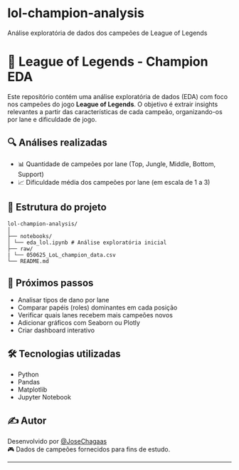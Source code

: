 # lol-champion-analysis
Análise exploratória de dados dos campeões de League of Legends

# 🧠 League of Legends - Champion EDA

Este repositório contém uma análise exploratória de dados (EDA) com foco nos campeões do jogo **League of Legends**. O objetivo é extrair insights relevantes a partir das características de cada campeão, organizando-os por lane e dificuldade de jogo.

## 🔍 Análises realizadas

- 📊 Quantidade de campeões por lane (Top, Jungle, Middle, Bottom, Support)
- 📈 Dificuldade média dos campeões por lane (em escala de 1 a 3)

## 📁 Estrutura do projeto
```
lol-champion-analysis/
│
├── notebooks/
│ └── eda_lol.ipynb # Análise exploratória inicial
├── raw/
| └── 050625_LoL_champion_data.csv
└── README.md
```
## 🚧 Próximos passos

- Analisar tipos de dano por lane
- Comparar papéis (roles) dominantes em cada posição
- Verificar quais lanes recebem mais campeões novos
- Adicionar gráficos com Seaborn ou Plotly
- Criar dashboard interativo

## 🛠️ Tecnologias utilizadas

- Python 
- Pandas
- Matplotlib
- Jupyter Notebook

## ✍️ Autor

Desenvolvido por [@JoseChagaas](https://github.com/JoseChagaas)  
🎮 Dados de campeões fornecidos para fins de estudo.

---

